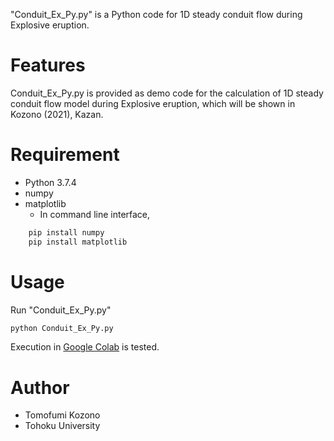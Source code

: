 "Conduit_Ex_Py.py" is a Python code for 1D steady conduit flow during Explosive eruption.

# Features

Conduit_Ex_Py.py is provided as demo code for the calculation of 1D steady conduit flow model
during Explosive eruption, which will be shown in Kozono (2021), Kazan.

# Requirement

* Python 3.7.4
* numpy
* matplotlib
  - In command line interface,
```bash
    pip install numpy
    pip install matplotlib
```

# Usage

Run "Conduit_Ex_Py.py"
```bash
python Conduit_Ex_Py.py
```
Execution in [Google Colab](https://colab.research.google.com/notebooks/intro.ipynb) is tested.

# Author

* Tomofumi Kozono
* Tohoku University
